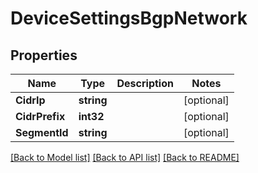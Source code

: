 # DeviceSettingsBgpNetwork

## Properties

Name | Type | Description | Notes
------------ | ------------- | ------------- | -------------
**CidrIp** | **string** |  | [optional] 
**CidrPrefix** | **int32** |  | [optional] 
**SegmentId** | **string** |  | [optional] 

[[Back to Model list]](../README.md#documentation-for-models) [[Back to API list]](../README.md#documentation-for-api-endpoints) [[Back to README]](../README.md)


